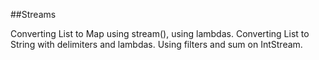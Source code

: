 ##Streams

Converting List to Map using stream(), using lambdas.
Converting List to String with delimiters and lambdas.
Using filters and sum on IntStream.
